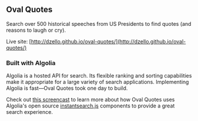 ## Oval Quotes

Search over 500 historical speeches from US Presidents to find quotes (and reasons to laugh or cry).

Live site: [http://dzello.github.io/oval-quotes/](http://dzello.github.io/oval-quotes/)

### Built with Algolia

Algolia is a hosted API for search. Its flexible ranking and sorting capabilities
make it appropriate for a large variety of search applications. Implementing Algolia is fast—Oval Quotes took one day to build.

Check out [this screencast](https://www.youtube.com/watch?v=xZTNzNjwl3w) to learn more about how Oval Quotes
uses Algolia's open source [instantsearch.js](https://community.algolia.com/instantsearch.js/) components to provide a great search experience.

